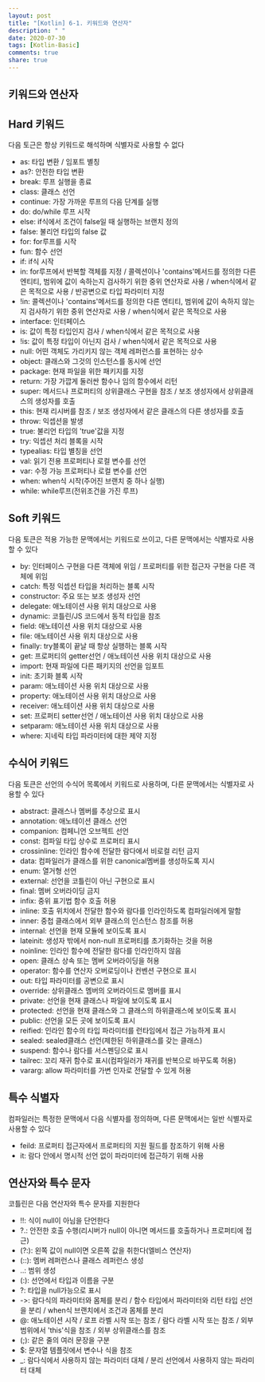 ```yaml
---
layout: post
title: "[Kotlin] 6-1. 키워드와 연산자"
description: " "
date: 2020-07-30
tags: [Kotlin-Basic]
comments: true
share: true
---
```


## 키워드와 연산자
## Hard 키워드
다음 토근은 항상 키워드로 해석하며 식별자로 사용할 수 없다

- as: 타입 변환 / 임포트 별칭   
- as?: 안전한 타입 변환   
- break: 루프 실행을 종료   
- class: 클래스 선언   
- continue: 가장 가까운 루프의 다음 단계를 실행   
- do: do/while 루프 시작   
- else: if식에서 조건이 false일 때 실행하는 브랜치 정의   
- false: 불리언 타입의 false 값   
- for: for루프를 시작   
- fun: 함수 선언   
- if: if식 시작   
- in: for루프에서 반복할 객체를 지정 / 콜렉션이나 'contains'메서드를 정의한 다른 엔티티, 범위에 값이 속하는지 검사하기 위한 중위 연산자로 사용 / when식에서 같은 목적으로 사용 / 반공변으로 타입 파라미터 지정   
- !in:  콜렉션이나 'contains'메서드를 정의한 다른 엔티티, 범위에 값이 속하지 않는지 검사하기 위한 중위 연산자로 사용 / when식에서 같은 목적으로 사용   
- interface: 인터페이스   
- is: 값이 특정 타입인지 검사 / when식에서 같은 목적으로 사용   
- !is: 값이 특정 타입이 아닌지 검사 / when식에서 같은 목적으로 사용   
- null: 어떤 객체도 가리키지 않는 객체 레퍼런스를 표현하는 상수   
- object: 클래스와 그것의 인스턴스를 동시에 선언   
- package: 현재 파일을 위한 패키지를 지정   
- return: 가장 가깝게 둘러싼 함수나 임의 함수에서 리턴   
- super: 메서드나 프로퍼티의 상위클래스 구현을 참조 / 보조 생성자에서 상위클래스의 생성자를 호출   
- this: 현재 리시버를 참조 / 보조 생성자에서 같은 클래스의 다른 생성자를 호출    
- throw: 익셉션을 발생   
- true: 불리언 타입의 'true'값을 지정   
- try: 익셉션 처리 블록을 시작   
- typealias: 타입 별칭을 선언   
- val: 읽기 전용 프로퍼티나 로컬 변수를 선언   
- var: 수정 가능 프로퍼티나 로컬 변수를 선언   
- when: when식 시작(주어진 브랜치 중 하나 실행)   
- while: while루프(전위조건을 가진 루프)
## Soft 키워드
다음 토큰은 적용 가능한 문맥에서는 키워드로 쓰이고, 다른 문맥에서는 식별자로 사용할 수 있다

- by: 인터페이스 구현을 다른 객체에 위임 / 프로퍼티를 위한 접근자 구현을 다른 객체에 위임   
- catch: 특정 익셉션 타입을 처리하는 블록 시작   
- constructor: 주요 또는 보조 생성자 선언   
- delegate: 애노테이션 사용 위치 대상으로 사용   
- dynamic: 코틀린/JS 코드에서 동적 타입을 참조   
- field: 애노테이션 사용 위치 대상으로 사용   
- file: 애노테이션 사용 위치 대상으로 사용   
- finally: try블록이 끝날 때 항상 실행하는 블록 시작   
- get: 프로퍼티의 getter선언 / 애노테이션 사용 위치 대상으로 사용   
- import: 현재 파일에 다른 패키지의 선언을 임포트   
- init: 초기화 블록 시작   
- param: 애노테이션 사용 위치 대상으로 사용   
- property: 애노테이션 사용 위치 대상으로 사용   
- receiver: 애노테이션 사용 위치 대상으로 사용   
- set: 프로퍼티 setter선언 / 애노테이션 사용 위치 대상으로 사용   
- setparam: 애노테이션 사용 위치 대상으로 사용   
- where: 지네릭 타입 파라미터에 대한 제약 지정
## 수식어 키워드
다음 토큰은 선언의 수식어 목록에서 키워드로 사용하며, 다른 문맥에서는 식별자로 사용할 수 있다

- abstract: 클래스나 멤버를 추상으로 표시   
- annotation: 애노테이션 클래스 선언   
- companion: 컴페니언 오브젝트 선언   
- const: 컴파일 타입 상수로 프로퍼티 표시   
- crossinline: 인라인 함수에 전달한 람다에서 비로컬 리턴 금지   
- data: 컴파일러가 클래스를 위한 canonical멤버를 생성하도록 지시   
- enum: 열거형 선언   
- external: 선언을 코틀린이 아닌 구현으로 표시   
- final: 멤버 오버라이딩 금지   
- infix: 중위 표기법 함수 호출 허용   
- inline: 호출 위치에서 전달한 함수와 람다를 인라인하도록 컴파일러에게 말함   
- inner: 중첩 클래스에서 외부 클래스의 인스턴스 참조를 허용   
- internal: 선언을 현재 모듈에 보이도록 표시   
- lateinit: 생성자 밖에서 non-null 프로퍼티를 초기화하는 것을 허용   
- noinline: 인라인 함수에 전달한 람다를 인라인하지 않음   
- open: 클래스 상속 또는 멤버 오버라이딩을 허용   
- operator: 함수를 연산자 오버로딩이나 컨벤션 구현으로 표시   
- out: 타입 파라미터를 공변으로 표시   
- override: 상위클래스 멤버의 오버라이드로 멤버를 표시   
- private: 선언을 현재 클래스나 파일에 보이도록 표시   
- protected: 선언을 현재 클래스와 그 클래스의 하위클래스에 보이도록 표시   
- public: 선언을 모든 곳에 보이도록 표시   
- reified: 인라인 함수의 타입 파라미터를 런타임에서 접근 가능하게 표시   
- sealed: sealed클래스 선언(제한된 하위클래스를 갖는 클래스)   
- suspend: 함수나 람다를 서스펜딩으로 표시   
- tailrec: 꼬리 재귀 함수로 표시(컴파일러가 재귀를 반복으로 바꾸도록 허용)   
- vararg: allow 파라미터를 가변 인자로 전달할 수 있게 허용
## 특수 식별자
컴파일러는 특정한 문맥에서 다음 식별자를 정의하며, 다른 문맥에서는 일반 식별자로 사용할 수 있다

- feild: 프로퍼티 접근자에서 프로퍼티의 지원 필드를 참조하기 위해 사용   
- it: 람다 안에서 명시적 선언 없이 파라미터에 접근하기 위해 사용
## 연산자와 특수 문자
코틀린은 다음 연산자와 특수 문자를 지원한다

- !!: 식이 null이 아님을 단언한다   
- ?.: 안전한 호출 수행(리시버가 null이 아니면 메서드를 호출하거나 프로퍼티에 접근)   
- (?:): 왼쪽 값이 null이면 오른쪽 값을 취한다(엘비스 연산자)   
- (::): 멤버 레퍼런스나 클래스 레퍼런스 생성   
- ..: 범위 생성   
- (:): 선언에서 타입과 이름을 구분   
- ?: 타입을 null가능으로 표시   
- ->: 람다식의 파라미터와 몸체를 분리 / 함수 타입에서 파라미터와 리턴 타입 선언을 분리 / when식 브랜치에서 조건과 몸체를 분리   
- @: 애노테이션 시작 / 로프 라벨 시작 또는 참조 / 람다 라벨 시작 또는 참조 / 외부 범위에서 'this'식을 참조 / 외부 상위클래스를 참조   
- (;): 같은 줄의 여러 문장을 구분   
- $: 문자열 템플릿에서 변수나 식을 참조   
- _: 람다식에서 사용하지 않는 파라미터 대체 / 분리 선언에서 사용하지 않는 파라미터 대체


















